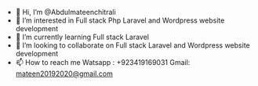 - 👋 Hi, I’m @Abdulmateenchitrali
- 👀 I’m interested in Full stack Php Laravel and Wordpress website development
- 🌱 I’m currently learning Full stack Laravel
- 💞️ I’m looking to collaborate on Full stack Laravel and Wordpress website development
- 📫 How to reach me
Watsapp : +923419169031
Gmail: mateen20192020@gmail.com

<!---
Abdulmateenchitrali/Abdulmateenchitrali is a ✨ special ✨ repository because its `README.md` (this file) appears on your GitHub profile.
You can click the Preview link to take a look at your changes.
--->
